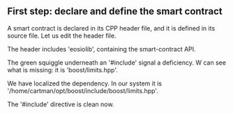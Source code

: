 
## First step: declare and define the smart contract

A smart contract is declared in its CPP header file, and it is defined in its source file.
Let us edit the header file.

The header includes 'eosiolib', containing the smart-contract API.

The green squiggle underneath an '#include' signal a deficiency. W can see what is missing:
it is 'boost/limits.hpp'.

We have localized the dependency. In our system it is '/home/cartman/opt/boost/include/boost/limits.hpp'.

The '#include' directive is clean now.
